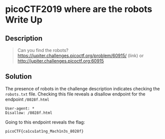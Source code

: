 # picoCTF2019 where are the robots Write Up

## Description

> Can you find the robots? https://jupiter.challenges.picoctf.org/problem/60915/ (link) or http://jupiter.challenges.picoctf.org:60915

## Solution

The presence of robots in the challenge description indicates checking the `robots.txt` file. Checking this file reveals a disallow endpoint for the endpoint `/8028f.html`

```
User-agent: *
Disallow: /8028f.html
```

Going to this endpoint reveals the flag:

```
picoCTF{ca1cu1at1ng_Mach1n3s_8028f}
```

